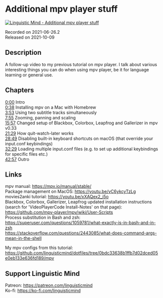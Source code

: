 # Additional mpv player stuff
 
[![Linguistic Mind - Additional mpv player stuff](https://img.youtube.com/vi/mGLHKogyDUs/0.jpg)](https://www.youtube.com/watch?v=mGLHKogyDUs)
 
Recorded on 2021-06-26.2<br>
Released on 2021-10-09
 
## Description
 
A follow-up video to my previous tutorial on mpv player. I talk about various interesting things you can do when using mpv player, be it for language learning or general use.
 
## Chapters
 
[0:00](https://www.youtube.com/watch?v=mGLHKogyDUs&t=0m0s "Intro") Intro<br>
[0:38](https://www.youtube.com/watch?v=mGLHKogyDUs&t=0m38s "Installing mpv on a Mac with Homebrew") Installing mpv on a Mac with Homebrew<br>
[3:53](https://www.youtube.com/watch?v=mGLHKogyDUs&t=3m53s "Using two subtitle tracks simultaneously") Using two subtitle tracks simultaneously<br>
[7:55](https://www.youtube.com/watch?v=mGLHKogyDUs&t=7m55s "Zooming, panning and scaling") Zooming, panning and scaling<br>
[15:57](https://www.youtube.com/watch?v=mGLHKogyDUs&t=15m57s "Changed setup of Blackbox, Colorbox, Leapfrog and Gallerizer in mpv v0.33") Changed setup of Blackbox, Colorbox, Leapfrog and Gallerizer in mpv v0.33<br>
[21:29](https://www.youtube.com/watch?v=mGLHKogyDUs&t=21m29s "How quit-watch-later works") How quit-watch-later works<br>
[28:49](https://www.youtube.com/watch?v=mGLHKogyDUs&t=28m49s "Disabling built-in keyboard shortcuts on macOS (that override your input.conf keybindings)") Disabling built-in keyboard shortcuts on macOS (that override your input.conf keybindings)<br>
[32:29](https://www.youtube.com/watch?v=mGLHKogyDUs&t=32m29s "Loading multiple input.conf files (e.g. to set up additional keybindings for specific files etc.)") Loading multiple input.conf files (e.g. to set up additional keybindings for specific files etc.)<br>
[42:57](https://www.youtube.com/watch?v=mGLHKogyDUs&t=42m57s "Outro") Outro
 
## Links
 
mpv manual: https://mpv.io/manual/stable/<br>
Package management on MacOS: https://youtu.be/vC6ykcyTzLg <br>
movies2anki tutorial: https://youtu.be/xXAQex2_i5o<br>
Blackbox, Colorbox, Gallerizer, Leapfrog updated installation instructions (search for 'VideoPlayerCode Install-Notes' on that page): https://github.com/mpv-player/mpv/wiki/User-Scripts<br>
Process substitution in Bash and zsh: <br>
https://superuser.com/questions/1059781/what-exactly-is-in-bash-and-in-zsh<br>
https://stackoverflow.com/questions/2443085/what-does-command-args-mean-in-the-shell
 
My mpv configs from this tutorial: https://github.com/linguisticmind/dotfiles/tree/0bdc33638b1ffb7d02dced05e0eb133e636fd189/mpv
 
## Support Linguistic Mind
 
Patreon: https://patreon.com/linguisticmind<br>
Ko-fi: https://ko-fi.com/linguisticmind
